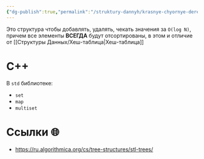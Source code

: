 ```yaml
---
{"dg-publish":true,"permalink":"/struktury-dannyh/krasnye-chyornye-derevya/"}
---
```


Это структура чтобы добавлять, удалять, чекать значения за `O(log N)`, причем все элементы **ВСЕГДА** будут отсортированы, в этом и отличие от [[Структуры Данных/Хеш-таблица\|Хеш-таблица]]

# C++

В `std` библиотеке:

- `set`
- `map`
- `multiset`
# Ссылки 🌐

- https://ru.algorithmica.org/cs/tree-structures/stl-trees/
